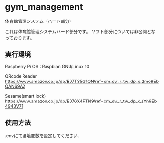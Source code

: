 # gym_management
体育館管理システム（ハード部分）

これは体育館管理システムハード部分です。
ソフト部分については非公開となっております。

<h2>実行環境</h2>

Raspberry Pi 
OS : Raspbian GNU/Linux 10

QRcode Reader
https://www.amazon.co.jp/dp/B07T35G1QN/ref=cm_sw_r_tw_dp_x_2mo9EbQAN69A2

Sesame(smart lock)
https://www.amazon.co.jp/dp/B076X4FTN9/ref=cm_sw_r_tw_dp_x_sYn9Eb4943V71


<h2>使用方法</h2>
.envにて環境変数を設定してください.


